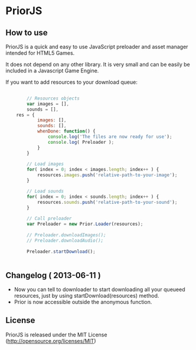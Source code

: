 PriorJS
=============

How to use
-----------

PriorJS is a quick and easy to use JavaScript preloader and asset manager intended for HTML5 Games.

It does not depend on any other library. It is very small and can be easily be included in a Javascript Game Engine.

If you want to add resources to your download queue:

```javascript
		
		// Resources objects
        var images = [], 
        sounds = [],
	res = {
            images: [], 
            sounds: [],
			whenDone: function() { 
                console.log('The files are now ready for use');
				console.log( Preloader );
            }
        }
		
        // Load images
        for( index = 0; index < images.length; index++ ) { 
            resources.images.push('relative-path-to-your-image');
        }

        // Load sounds
        for( index = 0; index < sounds.length; index++ ) { 
            resources.sounds.push('relative-path-to-your-sound');
        }
		
		// Call preloader
		var Preloader = new Prior.Loader(resources);
		
		// Preloader.downloadImages();
		// Preloader.downloadAudio();
		
		Preloader.startDownload();
		
```
Changelog ( 2013-06-11 )
---------
* Now you can tell to downloader to start downloading all your queueed resources, just by using startDownload(resources) method.
* Prior is now accessible outside the anonymous function.

License
-------
PriorJS is released under the MIT License (http://opensource.org/licenses/MIT)
